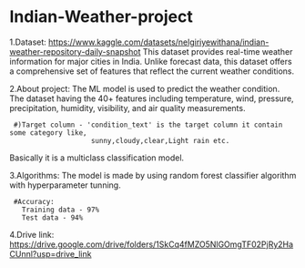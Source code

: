 # Indian-Weather-project
1.Dataset: https://www.kaggle.com/datasets/nelgiriyewithana/indian-weather-repository-daily-snapshot
This dataset provides real-time weather information for major cities in India. Unlike forecast data, this dataset offers a comprehensive set of features that reflect the current weather conditions.

2.About project: The ML model is used to predict the weather condition. The dataset having the 40+ features including temperature, wind, pressure, precipitation, humidity, visibility, and air quality measurements.

     #)Target column - 'condition_text' is the target column it contain some category like,
                        sunny,cloudy,clear,Light rain etc.
 Basically it is a multiclass classification model.  
 
3.Algorithms: The model is made by using random forest classifier algorithm with hyperparameter tunning.

     #Accuracy:
       Training data - 97%
       Test data - 94%

4.Drive link: https://drive.google.com/drive/folders/1SkCq4fMZO5NlGOmgTF02PjRy2HaCUnnl?usp=drive_link
                        
